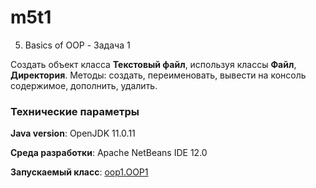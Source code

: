 # m5t1

5. Basics of OOP - Задача 1

Создать объект класса **Текстовый файл**, используя классы **Файл**, 
**Директория**. Методы: создать, переименовать, вывести на консоль 
содержимое, дополнить, удалить.

### Технические параметры

**Java version**: OpenJDK 11.0.11

**Среда разработки**: Apache NetBeans IDE 12.0

**Запускаемый класс**: [oop1.OOP1](https://github.com/aabyodj/java0online/blob/master/5%20OOP/OOP1/src/oop1/OOP1.java)
